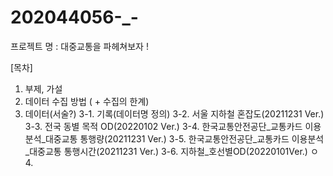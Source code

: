 # 202044056-_-

프로젝트 명
: 대중교통을 파헤쳐보자 !


[목차]
1. 부제, 가설
2. 데이터 수집 방법 ( + 수집의 한계)
3. 데이터(서술?)
3-1. 기록(데이터명 정의)
3-2. 서울 지하철 혼잡도(20211231 Ver.)
3-3. 전국 동별 목적 OD(20220102 Ver.)
3-4. 한국교통안전공단_교통카드 이용분석_대중교통 통행량(20211231 Ver.)
3-5. 한국교통안전공단_교통카드 이용분석_대중교통 통행시간(20211231 Ver.)
3-6. 지하철_호선별OD(20220101Ver.)
ㅇ4. 

